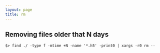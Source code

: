 ```yaml
---
layout: page
title: rm
---
```

## Removing files older that N days

```
$> find ./ -type f -mtime +N -name '*.h5' -print0 | xargs -r0 rm --

```
